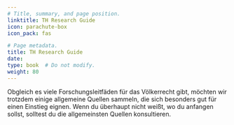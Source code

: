 ```yaml
---
# Title, summary, and page position.
linktitle: TH Research Guide
icon: parachute-box
icon_pack: fas

# Page metadata.
title: TH Research Guide
date: 
type: book  # Do not modify.
weight: 80
---
```


Obgleich es viele Forschungsleitfäden für das Völkerrecht gibt, möchten wir trotzdem einige allgemeine Quellen sammeln, die sich besonders gut für einen Einstieg eignen. Wenn du überhaupt nicht weißt, wo du anfangen sollst, solltest du die allgemeinsten Quellen konsultieren.